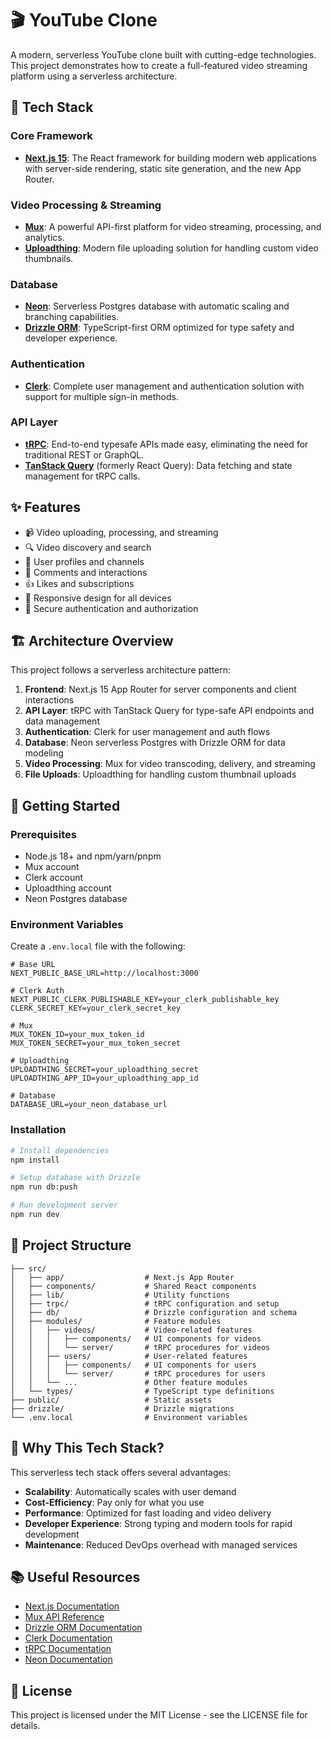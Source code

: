 # 🎬 YouTube Clone

A modern, serverless YouTube clone built with cutting-edge technologies. This project demonstrates how to create a full-featured video streaming platform using a serverless architecture.

## 🚀 Tech Stack

### Core Framework

- **[Next.js 15](https://nextjs.org/)**: The React framework for building modern web applications with server-side rendering, static site generation, and the new App Router.

### Video Processing & Streaming

- **[Mux](https://mux.com/)**: A powerful API-first platform for video streaming, processing, and analytics.
- **[Uploadthing](https://uploadthing.com/)**: Modern file uploading solution for handling custom video thumbnails.

### Database

- **[Neon](https://neon.tech/)**: Serverless Postgres database with automatic scaling and branching capabilities.
- **[Drizzle ORM](https://orm.drizzle.team/)**: TypeScript-first ORM optimized for type safety and developer experience.

### Authentication

- **[Clerk](https://clerk.com/)**: Complete user management and authentication solution with support for multiple sign-in methods.

### API Layer

- **[tRPC](https://trpc.io/)**: End-to-end typesafe APIs made easy, eliminating the need for traditional REST or GraphQL.
- **[TanStack Query](https://tanstack.com/query/latest)** (formerly React Query): Data fetching and state management for tRPC calls.

## ✨ Features

- 📹 Video uploading, processing, and streaming
- 🔍 Video discovery and search
- 👤 User profiles and channels
- 💬 Comments and interactions
- 👍 Likes and subscriptions
- 📱 Responsive design for all devices
- 🔐 Secure authentication and authorization

## 🏗️ Architecture Overview

This project follows a serverless architecture pattern:

1. **Frontend**: Next.js 15 App Router for server components and client interactions
2. **API Layer**: tRPC with TanStack Query for type-safe API endpoints and data management
3. **Authentication**: Clerk for user management and auth flows
4. **Database**: Neon serverless Postgres with Drizzle ORM for data modeling
5. **Video Processing**: Mux for video transcoding, delivery, and streaming
6. **File Uploads**: Uploadthing for handling custom thumbnail uploads

## 🔧 Getting Started

### Prerequisites

- Node.js 18+ and npm/yarn/pnpm
- Mux account
- Clerk account
- Uploadthing account
- Neon Postgres database

### Environment Variables

Create a `.env.local` file with the following:

```env
# Base URL
NEXT_PUBLIC_BASE_URL=http://localhost:3000

# Clerk Auth
NEXT_PUBLIC_CLERK_PUBLISHABLE_KEY=your_clerk_publishable_key
CLERK_SECRET_KEY=your_clerk_secret_key

# Mux
MUX_TOKEN_ID=your_mux_token_id
MUX_TOKEN_SECRET=your_mux_token_secret

# Uploadthing
UPLOADTHING_SECRET=your_uploadthing_secret
UPLOADTHING_APP_ID=your_uploadthing_app_id

# Database
DATABASE_URL=your_neon_database_url
```

### Installation

```bash
# Install dependencies
npm install

# Setup database with Drizzle
npm run db:push

# Run development server
npm run dev
```

## 📂 Project Structure

```
├── src/
│   ├── app/                  # Next.js App Router
│   ├── components/           # Shared React components
│   ├── lib/                  # Utility functions
│   ├── trpc/                 # tRPC configuration and setup
│   ├── db/                   # Drizzle configuration and schema
│   ├── modules/              # Feature modules
│   │   ├── videos/           # Video-related features
│   │   │   ├── components/   # UI components for videos
│   │   │   └── server/       # tRPC procedures for videos
│   │   ├── users/            # User-related features
│   │   │   ├── components/   # UI components for users
│   │   │   └── server/       # tRPC procedures for users
│   │   └── ...               # Other feature modules
│   └── types/                # TypeScript type definitions
├── public/                   # Static assets
├── drizzle/                  # Drizzle migrations
└── .env.local                # Environment variables
```

## 🧪 Why This Tech Stack?

This serverless tech stack offers several advantages:

- **Scalability**: Automatically scales with user demand
- **Cost-Efficiency**: Pay only for what you use
- **Performance**: Optimized for fast loading and video delivery
- **Developer Experience**: Strong typing and modern tools for rapid development
- **Maintenance**: Reduced DevOps overhead with managed services

## 📚 Useful Resources

- [Next.js Documentation](https://nextjs.org/docs)
- [Mux API Reference](https://docs.mux.com/)
- [Drizzle ORM Documentation](https://orm.drizzle.team/docs/overview)
- [Clerk Documentation](https://clerk.com/docs)
- [tRPC Documentation](https://trpc.io/docs)
- [Neon Documentation](https://neon.tech/docs)

## 📝 License

This project is licensed under the MIT License - see the LICENSE file for details.
